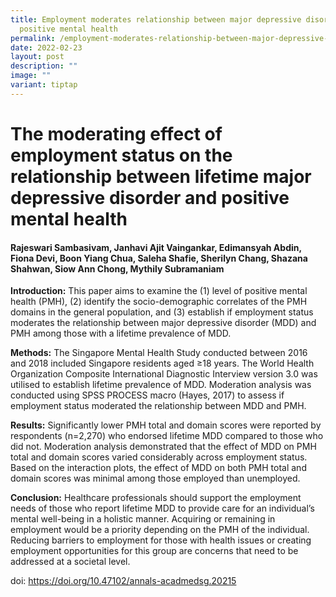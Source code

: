 ```yaml
---
title: Employment moderates relationship between major depressive disorder and
  positive mental health
permalink: /employment-moderates-relationship-between-major-depressive-disorder-and-positive-mental-health/
date: 2022-02-23
layout: post
description: ""
image: ""
variant: tiptap
---
```

<h1>The moderating effect of employment status on the relationship between lifetime major depressive disorder and positive mental health</h1>
<h4>Rajeswari Sambasivam, Janhavi Ajit Vaingankar, Edimansyah Abdin, Fiona Devi, Boon Yiang Chua, Saleha Shafie, Sherilyn Chang, Shazana Shahwan, Siow Ann Chong, Mythily Subramaniam</h4>
<p><strong>Introduction:</strong> This paper aims to examine the (1) level
of positive mental health (PMH), (2) identify the socio-demographic correlates
of the PMH domains in the general population, and (3) establish if employment
status moderates the relationship between major depressive disorder (MDD)
and PMH among those with a lifetime prevalence of MDD.</p>
<p><strong>Methods:</strong> The Singapore Mental Health Study conducted between
2016 and 2018 included Singapore residents aged ≥18 years. The World Health
Organization Composite International Diagnostic Interview version 3.0 was
utilised to establish lifetime prevalence of MDD. Moderation analysis was
conducted using SPSS PROCESS macro (Hayes, 2017) to assess if employment
status moderated the relationship between MDD and PMH.</p>
<p><strong>Results:</strong> Significantly lower PMH total and domain scores
were reported by respondents (n=2,270) who endorsed lifetime MDD compared
to those who did not. Moderation analysis demonstrated that the effect
of MDD on PMH total and domain scores varied considerably across employment
status. Based on the interaction plots, the effect of MDD on both PMH total
and domain scores was minimal among those employed than unemployed.</p>
<p><strong>Conclusion:</strong> Healthcare professionals should support the
employment needs of those who report lifetime MDD to provide care for an
individual’s mental well-being in a holistic manner. Acquiring or remaining
in employment would be a priority depending on the PMH of the individual.
Reducing barriers to employment for those with health issues or creating
employment opportunities for this group are concerns that need to be addressed
at a societal level.</p>
<p></p>
<p>doi: <a href="https://doi.org/10.47102/annals-acadmedsg.20215" rel="noopener noreferrer nofollow" target="_blank">https://doi.org/10.47102/annals-acadmedsg.20215</a>
</p>
<p></p>